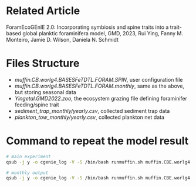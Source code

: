 # Related Article
ForamEcoGEnIE 2.0: Incorporating symbiosis and spine traits into a trait-based global planktic foraminifera model, GMD, 2023, Rui Ying, Fanny M. Monteiro, Jamie D. Wilson, Daniela N. Schmidt

# Files Structure
- *muffin.CB.worlg4.BASESFeTDTL.FORAM.SPIN*, user configuration file
- *muffin.CB.worlg4.BASESFeTDTL.FORAM.monthly*, same as the above, but storing seasonal data
- *Yingetal.GMD2022.zoo*, the ecosystem grazing file defining foraminifer feeding/spine trait
- *sediment_trap_monthly/yearly.csv*, collected sediment trap data
- *plankton_tow_monthly/yearly.csv*, collected plankton net data

# Command to repeat the model result

```bash
# main experiment
qsub -j y -o cgenie_log -V -S /bin/bash runmuffin.sh muffin.CBE.worlg4.BASESFeTDTL MS/yingetal.GMD.2022 muffin.CB.worlg4.BASESFeTDTL.FORAM.SPIN 10000

# monthly output
qsub -j y -o cgenie_log -V -S /bin/bash runmuffin.sh muffin.CBE.worlg4.BASESFeTDTL MS/yingetal.GMD.2022 muffin.CB.worlg4.BASESFeTDTL.FORAM.monthly 20 muffin.CB.worlg4.BASESFeTDTL.FORAM.SPIN
```
